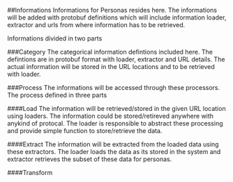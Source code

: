 ##Informations
Informations for Personas resides here. The informations will be added with protobuf definitions which will include information loader, extractor and urls from where information has to be retrieved.

Informations divided in two parts

###Category
The categorical information defintions included here. The defintions are in protobuf format with loader, extractor and URL details. The actual information will be stored in the URL locations and to be retrieved with loader.

###Process
The informations will be accessed through these processors. The process defined in three parts

####Load
The information will be retrieved/stored in the given URL location using loaders. The information could be stored/retireved anywhere with anykind of protocal. The loader is responsible to abstract these processing and provide simple function to store/retrieve the data.

####Extract
The information will be extracted from the loaded data using these extractors. The loader loads the data as its stored in the system and extractor retrieves the subset of these data for personas.

####Transform

